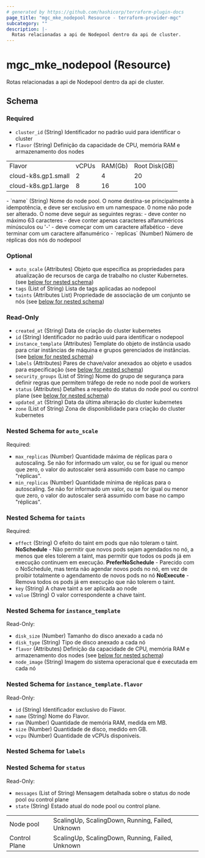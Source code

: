 ```yaml
---
# generated by https://github.com/hashicorp/terraform-plugin-docs
page_title: "mgc_mke_nodepool Resource - terraform-provider-mgc"
subcategory: ""
description: |-
  Rotas relacionadas a api de Nodepool dentro da api de cluster.
---
```


# mgc_mke_nodepool (Resource)

Rotas relacionadas a api de Nodepool dentro da api de cluster.



<!-- schema generated by tfplugindocs -->
## Schema

### Required

- `cluster_id` (String) Identificador no padrão uuid para identificar o cluster
- `flavor` (String) Definição da capacidade de CPU, memória RAM e armazenamento dos nodes
<table>
  <tr>
    <td>Flavor</td>
    <td>vCPUs</td>
    <td>RAM(Gb)</td>
    <td>Root Disk(GB)</td>
  </tr>
  <tr>
    <td>cloud-k8s.gp1.small</td>
    <td>2</td>
    <td>4</td>
    <td>20</td>
  </tr>
  <tr>
    <td>cloud-k8s.gp1.large</td>
    <td>8</td>
    <td>16</td>
    <td>100</td>
  </tr>
</table>
- `name` (String) Nome do node pool. O nome destina-se principalmente à idempotência, e deve ser exclusivo em um namespace. 0 nome não pode ser alterado.
O nome deve seguir as seguintes regras:
  - deve conter no máximo 63 caracteres
  - deve conter apenas caracteres alfanuméricos minúsculos ou '-'
  - deve começar com um caractere alfabético
  - deve terminar com um caractere alfanumérico
- `replicas` (Number) Número de réplicas dos nós do nodepool

### Optional

- `auto_scale` (Attributes) Objeto que especifica as propriedades para atualização de recursos de carga de trabalho no cluster Kubernetes. (see [below for nested schema](#nestedatt--auto_scale))
- `tags` (List of String) Lista de tags aplicadas ao nodepool
- `taints` (Attributes List) Propriedade de associação de um conjunto se nós (see [below for nested schema](#nestedatt--taints))

### Read-Only

- `created_at` (String) Data de criação do cluster kubernetes
- `id` (String) Identificador no padrão uuid para identificar o nodepool
- `instance_template` (Attributes) Template do objeto de instância usado para criar instâncias de máquina e grupos gerenciados de instâncias. (see [below for nested schema](#nestedatt--instance_template))
- `labels` (Attributes) Pares de chave/valor anexados ao objeto e usados para especificação (see [below for nested schema](#nestedatt--labels))
- `security_groups` (List of String) Nome do grupo de segurança para definir regras que permitem tráfego de rede no node pool de workers
- `status` (Attributes) Detalhes a respeito do status do node pool ou control plane (see [below for nested schema](#nestedatt--status))
- `updated_at` (String) Data da última alteração do cluster kubernetes
- `zone` (List of String) Zona de disponibilidade para criação do cluster kubernetes

<a id="nestedatt--auto_scale"></a>
### Nested Schema for `auto_scale`

Required:

- `max_replicas` (Number) Quantidade máxima de réplicas para o autoscaling. Se não for informado um valor, ou se for igual ou menor que zero, o valor do autoscaler será assumido com base no campo "réplicas".
- `min_replicas` (Number) Quantidade mínima de réplicas para o autoscaling. Se não for informado um valor, ou se for igual ou menor que zero, o valor do autoscaler será assumido com base no campo "réplicas".


<a id="nestedatt--taints"></a>
### Nested Schema for `taints`

Required:

- `effect` (String) O efeito do taint em pods que não toleram o taint.
**NoSchedule** - Não permitir que novos pods sejam agendados no nó, a menos que eles tolerem a taint, mas permitir que todos os pods já em execução continuem em execução.
**PreferNoSchedule** - Parecido com o NoSchedule, mas tenta não agendar novos pods no nó, em vez de proibir totalmente o agendamento de novos pods no nó
**NoExecute** - Remova todos os pods já em execução que não tolerem o taint.
- `key` (String) A chave taint a ser aplicada ao node
- `value` (String) O valor correspondente a chave taint.


<a id="nestedatt--instance_template"></a>
### Nested Schema for `instance_template`

Read-Only:

- `disk_size` (Number) Tamanho do disco anexado a cada nó
- `disk_type` (String) Tipo de disco anexado a cada nó
- `flavor` (Attributes) Definição da capacidade de CPU, memória RAM e armazenamento dos nodes (see [below for nested schema](#nestedatt--instance_template--flavor))
- `node_image` (String) Imagem do sistema operacional que é executada em cada nó

<a id="nestedatt--instance_template--flavor"></a>
### Nested Schema for `instance_template.flavor`

Read-Only:

- `id` (String) Identificador exclusivo do Flavor.
- `name` (String) Nome do Flavor.
- `ram` (Number) Quantidade de memória RAM, medida em MB.
- `size` (Number) Quantidade de disco, medido em GB.
- `vcpu` (Number) Quantidade de vCPUs disponiveis.



<a id="nestedatt--labels"></a>
### Nested Schema for `labels`


<a id="nestedatt--status"></a>
### Nested Schema for `status`

Read-Only:

- `messages` (List of String) Mensagem detalhada sobre o status do node pool ou control plane
- `state` (String) Estado atual do node pool ou control plane.
<table>
  <tr>
    <td>Node pool</td>
    <td>ScalingUp, ScalingDown, Running, Failed, Unknown</td>
  </tr>
  <tr>
    <td>Control Plane</td>
    <td>ScalingUp, ScalingDown, Running, Failed, Unknown</td>
  </tr>
</table>
